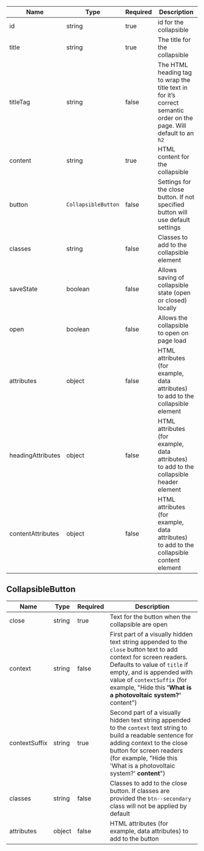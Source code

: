 | Name              | Type                | Required | Description                                                                                                         |
| ----------------- | ------------------- | -------- | ------------------------------------------------------------------------------------------------------------------- |
| id                | string              | true     | id for the collapsible                                                                                              |
| title             | string              | true     | The title for the collapsible                                                                                       |
| titleTag          | string              | false    | The HTML heading tag to wrap the title text in for it’s correct semantic order on the page. Will default to an `h2` |
| content           | string              | true     | HTML content for the collapsible                                                                                    |
| button            | `CollapsibleButton` | false    | Settings for the close button. If not specified button will use default settings                                    |
| classes           | string              | false    | Classes to add to the collapsible element                                                                           |
| saveState         | boolean             | false    | Allows saving of collapsible state (open or closed) locally                                                         |
| open              | boolean             | false    | Allows the collapsible to open on page load                                                                         |
| attributes        | object              | false    | HTML attributes (for example, data attributes) to add to the collapsible element                                    |
| headingAttributes | object              | false    | HTML attributes (for example, data attributes) to add to the collapsible header element                             |
| contentAttributes | object              | false    | HTML attributes (for example, data attributes) to add to the collapsible content element                            |

## CollapsibleButton

| Name          | Type   | Required | Description                                                                                                                                                                                                                                                                     |
| ------------- | ------ | -------- | ------------------------------------------------------------------------------------------------------------------------------------------------------------------------------------------------------------------------------------------------------------------------------- |
| close         | string | true     | Text for the button when the collapsible are open                                                                                                                                                                                                                               |
| context       | string | false    | First part of a visually hidden text string appended to the `close` button text to add context for screen readers. Defaults to value of `title` if empty, and is appended with value of `contextSuffix` (for example, "Hide this **'What is a photovoltaic system?'** content") |
| contextSuffix | string | true     | Second part of a visually hidden text string appended to the `context` text string to build a readable sentence for adding context to the close button for screen readers (for example, "Hide this 'What is a photovoltaic system?' **content**")                               |
| classes       | string | false    | Classes to add to the close button. If classes are provided the `btn--secondary` class will not be applied by default                                                                                                                                                           |
| attributes    | object | false    | HTML attributes (for example, data attributes) to add to the button                                                                                                                                                                                                             |
